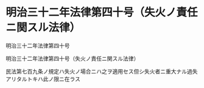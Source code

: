 # 明治三十二年法律第四十号（失火ノ責任ニ関スル法律）

明治三十二年法律第四十号

明治三十二年法律第四十号（失火ノ責任ニ関スル法律）

民法第七百九条ノ規定ハ失火ノ場合ニハ之ヲ適用セス但シ失火者ニ重大ナル過失アリタルトキハ此ノ限ニ在ラス

